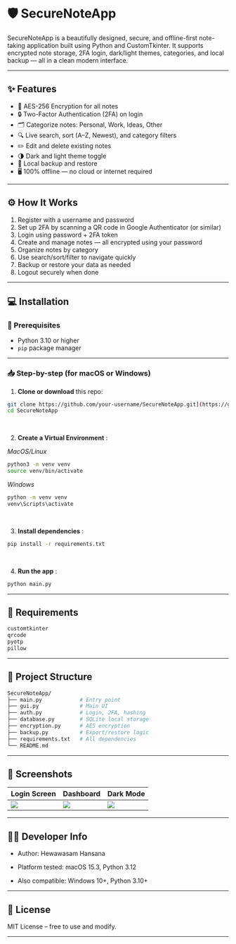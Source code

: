 # 🛡️ SecureNoteApp

SecureNoteApp is a beautifully designed, secure, and offline-first note-taking application built using Python and CustomTkinter. It supports encrypted note storage, 2FA login, dark/light themes, categories, and local backup — all in a clean modern interface.

---

## ✨ Features

- 🔐 AES-256 Encryption for all notes
- 🔒 Two-Factor Authentication (2FA) on login
- 🗂️ Categorize notes: Personal, Work, Ideas, Other
- 🔍 Live search, sort (A–Z, Newest), and category filters
- ✏️ Edit and delete existing notes
- 🌗 Dark and light theme toggle
- 💾 Local backup and restore
- 🖥️ 100% offline — no cloud or internet required

---

## ⚙️ How It Works

1. Register with a username and password
2. Set up 2FA by scanning a QR code in Google Authenticator (or similar)
3. Login using password + 2FA token
4. Create and manage notes — all encrypted using your password
5. Organize notes by category
6. Use search/sort/filter to navigate quickly
7. Backup or restore your data as needed
8. Logout securely when done

---

## 💻 Installation

### 🧩 Prerequisites
- Python 3.10 or higher
- `pip` package manager

---

### 📥 Step-by-step (for **macOS** or **Windows**)

1. **Clone or download** this repo:

```bash
git clone https://github.com/your-username/SecureNoteApp.git](https://github.com/DinilHansana/Secure-Note-App.git
cd SecureNoteApp
```
<br>

2. **Create a Virtual Environment** :

*MacOS/Linux*
```bash
python3 -m venv venv
source venv/bin/activate
```

*Windows*
```bash
python -m venv venv
venv\Scripts\activate
```
<br>

3. **Install dependencies** :

```bash
pip install -r requirements.txt
```
<br>

4. **Run the app** :

```bash
python main.py
```

---

## 🧾 Requirements

```bash
customtkinter
qrcode
pyotp
pillow
```

---

## 📁 Project Structure

```bash
SecureNoteApp/
├── main.py            # Entry point
├── gui.py             # Main UI
├── auth.py            # Login, 2FA, hashing
├── database.py        # SQLite local storage
├── encryption.py      # AES encryption
├── backup.py          # Export/restore logic
├── requirements.txt   # All dependencies
└── README.md
```

---

## 📸 Screenshots

| Login Screen | Dashboard | Dark Mode |
|--------------|-----------|-----------|
| ![](https://i.imgur.com/uELBcL5.png) | ![](https://i.imgur.com/vVoun3d.png) | ![](https://i.imgur.com/60qYFNK.png) |


---

## 👨‍💻 Developer Info

- Author: Hewawasam Hansana

- Platform tested: macOS 15.3, Python 3.12

- Also compatible: Windows 10+, Python 3.10+

---

## 🪪 License

MIT License – free to use and modify.

---

